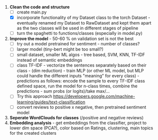 1. **Clean the code and structure**
 	- [ ] create main.py
	- [x] incorporate functionality of my Dataset class to the torch Dataset - eventually renamed my Dataset to RawDataset and kept them apart as the two classes will be used in different stages of pipeline
 	- [ ] turn the spaghetti to functions/classes (especially in model.py)
2. **Improve the model** - 50-60 % on validation set is not the best
 	- [ ] try out a model pretrained for sentiment - number of classes?
 	- [ ] larger model (tiny-bert might be too small?)
	- [ ] small dataset, smaller ML algos - tree based, SVM, KNN, TF-IDF instead of semantic embeddings
	- [ ] class TF-IDF - vectorize the sentences separately based on their class - (dim reduction) - train MLP (or other ML model, but MLP could handle the different inputs "meaning" for every class) - predictions as follows: encode the sample to every TF-IDF class defined space, run the model for n-class times, combine the predictions - sum probs (or logits)/take max/...
	- [ ] Try this approach https://developers.google.com/machine-learning/guides/text-classification
	- [ ] convert reviews to positive x negative, then pretrained sentiment model
3. **Seperate WordClouds for classes** (/positive and negative reviews)
4. **Embedding analysis** - get embeddings from the classifier, project to lower dim space (PCA?), color based on Ratings, clustering, main topics for the created clusters
